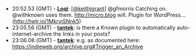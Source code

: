 * <a id="20:52.53">20:52.53 (GMT)</a> - __[Loqi](https://github.com/Loqi)__: [<a href="https://twitter.com/keithjgrant">@keithjgrant</a>] @gfmorris Catching on. @withknown uses them. http://micro.blog will. Plugin for WordPress... (http://twtr.io/1MkrviSNnk5)
* <a id="23:05.56">23:05.56 (GMT)</a> - __[tantek](https://github.com/tantek)__: is there a Known plugin to automatically auto-internet-archive the links in your posts?
* <a id="23:06.08">23:06.08 (GMT)</a> - __[tantek](https://github.com/tantek)__: e.g. as documented here: https://indieweb.org/archive.org#Trigger_an_Archive

